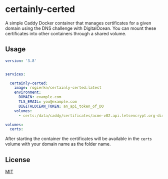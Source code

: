 
# certainly-certed

A simple Caddy Docker container that manages certificates for a given domain using the DNS challenge with DigitalOcean. You can mount these certificates into other containers through a shared volume.

## Usage

```yaml
version: '3.8'


services:

  certainly-certed:
    image: rogierkn/certainly-certed:latest
    environment:
      DOMAIN: example.com
      TLS_EMAIL: you@example.com
      DIGITALOCEAN_TOKEN: an_api_token_of_DO
    volumes:
      - certs:/data/caddy/certificates/acme-v02.api.letsencrypt.org-directory/

volumes:
  certs: 
```

After starting the container the certificates will be available in the `certs` volume with your domain name as the folder name.

## License
[MIT](https://choosealicense.com/licenses/mit/)
